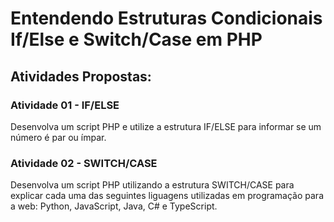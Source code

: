 # Entendendo Estruturas Condicionais If/Else e Switch/Case em PHP

## Atividades Propostas:

### Atividade 01 - IF/ELSE
Desenvolva um script PHP e utilize a estrutura IF/ELSE para informar se um número é par ou ímpar.

### Atividade 02 - SWITCH/CASE
Desenvolva um script PHP utilizando a estrutura SWITCH/CASE para explicar cada uma das seguintes liguagens utilizadas em programação para a web:
Python, JavaScript, Java, C# e TypeScript.